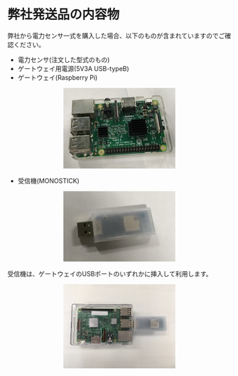 # 弊社発送品の内容物

弊社から電力センサ一式を購入した場合、以下のものが含まれていますのでご確認ください。

- 電力センサ(注文した型式のもの)
- ゲートウェイ用電源(5V3A USB-typeB)
- ゲートウェイ(Raspberry Pi)

<div align="center">
<img src="../../../images/RaspberryPi.jpg" width="50%">
</div>

- 受信機(MONOSTICK)

<div align="center">
<img src="../../../images/MONOSTICK.jpg" width="50%">
</div>

受信機は、ゲートウェイのUSBポートのいずれかに挿入して利用します。

<div align="center">
<img src="../../../images/gatewayAndReceiver.png" width="50%">
</div>
